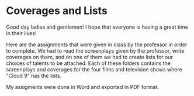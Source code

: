 # Coverages and Lists

Good day ladies and gentlemen! I hope that everyone is having a great time in their lives!

Here are the assignments that were given in class by the professor in order to complete. We had to read the screenplays given by the professor, write coverages on them, and on one of them we had to create lists for our choices of talents to be attached. Each of these folders contains the screenplays and coverages for the four films and television shows where "Cloud 9" has the lists.

My assigments were done in Word and exported in PDF format.
